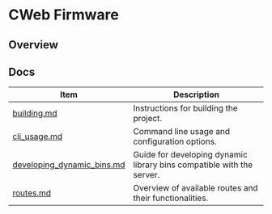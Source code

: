 # CWeb Firmware

## Overview


## Docs 
|Item                                                           | Description                                                           |
|---------------------------------------------------------------|-----------------------------------------------------------------------|
|[building.md](docs/build_instructions.md)                      | Instructions for building the project.                               |
|[cli_usage.md](docs/cli_usage.md)                              | Command line usage and configuration options.                         |
|[developing_dynamic_bins.md](docs/developing_dynamic_bins.md)  | Guide for developing dynamic library bins compatible with the server. |
|[routes.md](docs/routes.md)                                    | Overview of available routes and their functionalities.               |
